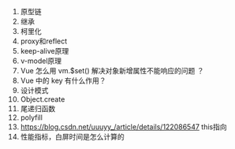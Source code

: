 1. 原型链
2. 继承
3. 柯里化
4. proxy和reflect
5. keep-alive原理
6. v-model原理
7. Vue 怎么用 vm.$set() 解决对象新增属性不能响应的问题 ？
8. Vue 中的 key 有什么作用？
9. 设计模式
10. Object.create
11. 尾递归函数
12. polyfill 
13. https://blog.csdn.net/uuuyy_/article/details/122086547 this指向
14. 性能指标，白屏时间是怎么计算的